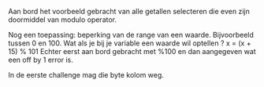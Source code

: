 Aan bord het voorbeeld gebracht van alle getallen selecteren die even zijn doormiddel van modulo operator.

Nog een toepassing: beperking van de range van een waarde. Bijvoorbeeld tussen 0 en 100. Wat als je bij je variable een waarde wil optellen ?
x = (x + 15) % 101
Echter eerst aan bord gebracht met %100 en dan aangegeven wat een off by 1 error is.

In de eerste challenge mag die byte kolom weg.